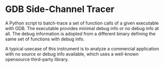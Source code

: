 # GDB Side-Channel Tracer

A Python script to batch-trace a set of function calls of a given executable with GDB. The executable provides minimal debug info or no debug info at all. The debug information is adopted from a different binary defining the same set of functions with debug info.

A typical usecase of this instrument is to analyze a commercial application with no source or debug info available, which uses a well-known opensource third-party library.


